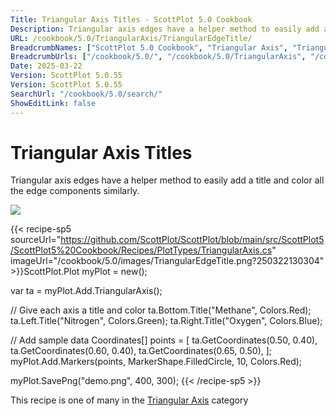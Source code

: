 ```yaml
---
Title: Triangular Axis Titles - ScottPlot 5.0 Cookbook
Description: Triangular axis edges have a helper method to easily add a title and color all the edge components similarly.
URL: /cookbook/5.0/TriangularAxis/TriangularEdgeTitle/
BreadcrumbNames: ["ScottPlot 5.0 Cookbook", "Triangular Axis", "Triangular Axis Titles"]
BreadcrumbUrls: ["/cookbook/5.0/", "/cookbook/5.0/TriangularAxis", "/cookbook/5.0/TriangularAxis/TriangularEdgeTitle"]
Date: 2025-03-22
Version: ScottPlot 5.0.55
Version: ScottPlot 5.0.55
SearchUrl: "/cookbook/5.0/search/"
ShowEditLink: false
---
```



<div class='d-flex align-items-center mt-5'>
<h1 class='me-2 text-dark my-0 border-0'>Triangular Axis Titles</h1>
</div>

Triangular axis edges have a helper method to easily add a title and color all the edge components similarly.

[![](/cookbook/5.0/images/TriangularEdgeTitle.png?250322130304)](/cookbook/5.0/images/TriangularEdgeTitle.png?250322130304)

{{< recipe-sp5 sourceUrl="https://github.com/ScottPlot/ScottPlot/blob/main/src/ScottPlot5/ScottPlot5%20Cookbook/Recipes/PlotTypes/TriangularAxis.cs" imageUrl="/cookbook/5.0/images/TriangularEdgeTitle.png?250322130304" >}}ScottPlot.Plot myPlot = new();

var ta = myPlot.Add.TriangularAxis();

// Give each axis a title and color
ta.Bottom.Title("Methane", Colors.Red);
ta.Left.Title("Nitrogen", Colors.Green);
ta.Right.Title("Oxygen", Colors.Blue);

// Add sample data
Coordinates[] points = [
    ta.GetCoordinates(0.50, 0.40),
    ta.GetCoordinates(0.60, 0.40),
    ta.GetCoordinates(0.65, 0.50),
];
myPlot.Add.Markers(points, MarkerShape.FilledCircle, 10, Colors.Red);

myPlot.SavePng("demo.png", 400, 300);
{{< /recipe-sp5 >}}

<div class='my-5 text-center'>This recipe is one of many in the <a href='/cookbook/5.0/TriangularAxis'>Triangular Axis</a> category</div>


